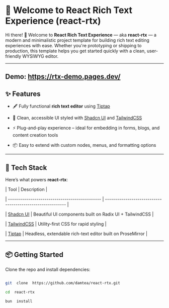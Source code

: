 # 🚀 Welcome to React Rich Text Experience (react-rtx)

Hi there! 👋 Welcome to **React Rich Text Experience** — aka **react-rtx** — a modern and minimalistic project template for building rich text editing experiences with ease. Whether you're prototyping or shipping to production, this template helps you get started quickly with a clean, user-friendly WYSIWYG editor.

---

## Demo: https://rtx-demo.pages.dev/

## ✨ Features

- 🖋️ Fully functional **rich text editor** using [Tiptap](https://github.com/ueberdosis/tiptap)

- 🎨 Clean, accessible UI styled with [Shadcn UI](https://ui.shadcn.com/) and [TailwindCSS](https://tailwindcss.com/)

- ⚡ Plug-and-play experience – ideal for embedding in forms, blogs, and content creation tools

- 📦 Easy to extend with custom nodes, menus, and formatting options

---

## 🧰 Tech Stack

Here’s what powers **react-rtx**:

| Tool | Description |

| ---------------------------------------------- | ---------------------------------------------------------- |

| [Shadcn UI](https://ui.shadcn.com/) | Beautiful UI components built on Radix UI + TailwindCSS |

| [TailwindCSS](https://tailwindcss.com/) | Utility-first CSS for rapid styling |

| [Tiptap](https://github.com/ueberdosis/tiptap) | Headless, extendable rich-text editor built on ProseMirror |

---

## 📦 Getting Started

Clone the repo and install dependencies:

```bash

git  clone  https://github.com/damtea/react-rtx.git

cd  react-rtx

bun  install

```
